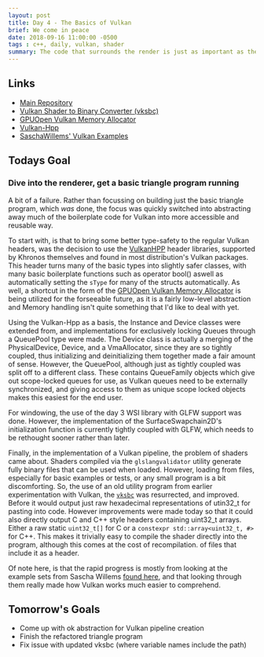 ```yaml
---
layout: post
title: Day 4 - The Basics of Vulkan
brief: We come in peace
date: 2018-09-16 11:00:00 -0500
tags : c++, daily, vulkan, shader
summary: The code that surrounds the render is just as important as the final show.
---
```


## Links
- [Main Repository](https://git.stabletec.com/foe-engine/main)
- [Vulkan Shader to Binary Converter (vksbc)](https://git.stabletec.com/utilities/vksbc)
- [GPUOpen Vulkan Memory Allocator](https://gpuopen.com/gaming-product/vulkan-memory-allocator/)
- [Vulkan-Hpp](https://github.com/KhronosGroup/Vulkan-Hpp)
- [SaschaWillems' Vulkan Examples](https://github.com/SaschaWillems/Vulkan)

## Todays Goal

### Dive into the renderer, get a basic triangle program running

A bit of a failure. Rather than focussing on building just the basic triangle program, which *was* done, the focus was quickly switched into abstracting away much of the boilerplate code for Vulkan into more accessible and reusable way.

To start with, is that to bring some better type-safety to the regular Vulkan headers, was the decision to use the [VulkanHPP](https://github.com/KhronosGroup/Vulkan-Hpp) header libraries, supported by Khronos themselves and found in most distribution's Vulkan packages. This header turns many of the basic types into slightly safer classes, with many basic boilerplate functions such as operator bool() aswell as automatically setting the `sType` for many of the structs automatically. As well, a shortcut in the form of the [GPUOpen Vulkan Memory Allocator](https://gpuopen.com/gaming-product/vulkan-memory-allocator/) is being utilized for the forseeable future, as it is a fairly low-level abstraction and Memory handling isn't quite something that I'd like to deal with yet.

Using the Vulkan-Hpp as a basis, the Instance and Device classes were extended from, and implementations for exclusively locking Queues through a QueuePool type were made. The Device class is actually a merging of the PhysicalDevice, Device, and a VmaAllocator, since they are so tightly coupled, thus initializing and deinitializing them together made a fair amount of sense. However, the QueuePool, although just as tightly coupled was split off to a different class. These contains QueueFamily objects which give out scope-locked queues for use, as Vulkan queues need to be externally synchronized, and giving access to them as unique scope locked objects makes this easiest for the end user.

For windowing, the use of the day 3 WSI library with GLFW support was done. However, the implementation of the SurfaceSwapchain2D's initialization function is currently tightly coupled with GLFW, which needs to be rethought sooner rather than later.

Finally, in the implementation of a Vulkan pipeline, the problem of shaders came about. Shaders compiled via the `glslangvalidator` utility generate fully binary files that can be used when loaded. However, loading from files, especially for basic examples or tests, or any small program is a bit discomforting. So, the use of an old utility program from earlier experimentation with Vulkan, the [`vksbc`](https://git.stabletec.com/utilities/vksbc) was resurrected, and improved. Before it would output just raw hexadecimal representations of utin32_t for pasting into code. However improvements were made today so that it could also directly output C and C++ style headers containing uint32_t arrays. Either a raw static `uint32_t[]` for C or a `constexpr std::array<uint32_t, #>` for C++. This makes it trivially easy to compile the shader directly into the program, although this comes at the cost of recompilation. of files that include it as a header.

Of note here, is that the rapid progress is mostly from looking at the example sets from Sascha Willems [found here](https://github.com/SaschaWillems/Vulkan), and that looking through them really made how Vulkan works much easier to comprehend.

## Tomorrow's Goals
- Come up with ok abstraction for Vulkan pipeline creation
- Finish the refactored triangle program
- Fix issue with updated vksbc (where variable names include the path)

